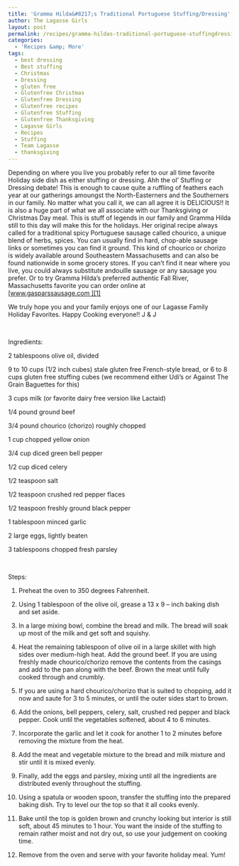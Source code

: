 ```yaml
---
title: 'Gramma Hilda&#8217;s Traditional Portuguese Stuffing/Dressing'
author: The Lagasse Girls
layout: post
permalink: /recipes/gramma-hildas-traditional-portuguese-stuffingdressing/
categories:
  - 'Recipes &amp; More'
tags:
  - best dressing
  - Best stuffing
  - Christmas
  - Dressing
  - gluten free
  - Glutenfree Christmas
  - Glutenfree Dressing
  - Glutenfree recipes
  - Glutenfree Stuffing
  - Glutenfree Thanksgiving
  - Lagasse Girls
  - Recipes
  - Stuffing
  - Team Lagasse
  - thanksgiving
---
```

Depending on where you live you probably refer to our all time favorite Holiday side dish as either stuffing or dressing. Ahh the ol&#8217; Stuffing or Dressing debate! This is enough to cause quite a ruffling of feathers each year at our gatherings amoungst the North-Easterners and the Southerners in our family. No matter what you call it, we can all agree it is DELICIOUS!! It is also a huge part of what we all associate with our Thanksgiving or Christmas Day meal. This is stuff of legends in our family and Gramma Hilda still to this day will make this for the holidays. Her original recipe always called for a traditional spicy Portuguese sausage called chourico, a unique blend of herbs, spices. You can usually find in hard, chop-able sausage links or sometimes you can find it ground. This kind of chourico or chorizo is widely available around Southeastern Massachusetts and can also be found nationwide in some grocery stores. If you can&#8217;t find it near where you live, you could always substitute andouille sausage or any sausage you prefer. Or to try Gramma Hilda&#8217;s preferred authentic Fall River, Massachusetts favorite you can order online at [www.gasparssausage.com ][1]

We truly hope you and your family enjoys one of our Lagasse Family Holiday Favorites. Happy Cooking everyone!! J & J

&nbsp;

Ingredients:

2 tablespoons olive oil, divided

9 to 10 cups (1/2 inch cubes) stale gluten free French-style bread, or 6 to 8 cups gluten free stuffing cubes (we recommend either Udi&#8217;s or Against The Grain Baguettes for this)

3 cups milk (or favorite dairy free version like Lactaid)

1/4 pound ground beef

3/4 pound chourico (chorizo) roughly chopped

1 cup chopped yellow onion

3/4 cup diced green bell pepper

1/2 cup diced celery

1/2 teaspoon salt

1/2 teaspoon crushed red pepper flaces

1/2 teaspoon freshly ground black pepper

1 tablespoon minced garlic

2 large eggs, lightly beaten

3 tablespoons chopped fresh parsley

&nbsp;

Steps:

1. Preheat the oven to 350 degrees Fahrenheit.

2. Using 1 tablespoon of the olive oil, grease a 13 x 9 &#8211; inch baking dish and set aside.

3. In a large mixing bowl, combine the bread and milk. The bread will soak up most of the milk and get soft and squishy.

4. Heat the remaining tablespoon of olive oil in a large skillet with high sides over medium-high heat. Add the ground beef. If you are using freshly made chourico/chorizo remove the contents from the casings and add to the pan along with the beef. Brown the meat until fully cooked through and crumbly.

5. If you are using a hard chourico/chorizo that is suited to chopping, add it now and saute for 3 to 5 minutes, or until the outer sides start to brown.

6. Add the onions, bell peppers, celery, salt, crushed red pepper and black pepper. Cook until the vegetables softened, about 4 to 6 minutes.

7. Incorporate the garlic and let it cook for another 1 to 2 minutes before removing the mixture from the heat.

8. Add the meat and vegetable mixture to the bread and milk mixture and stir until it is mixed evenly.

9. Finally, add the eggs and parsley, mixing until all the ingredients are distributed evenly throughout the stuffing.

10. Using a spatula or wooden spoon, transfer the stuffing into the prepared baking dish. Try to level our the top so that it all cooks evenly.

11. Bake until the top is golden brown and crunchy looking but interior is still soft, about 45 minutes to 1 hour. You want the inside of the stuffing to remain rather moist and not dry out, so use your judgement on cooking time.

12. Remove from the oven and serve with your favorite holiday meal. Yum!

 [1]: http://gasparssausage.com%20
